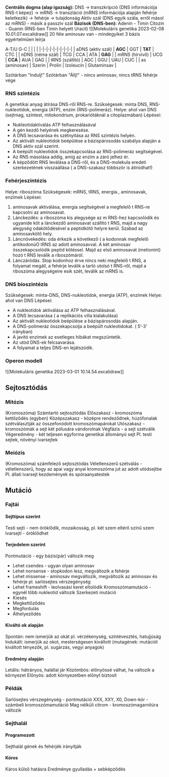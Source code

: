 **Centrális dogma (alap igazság):**
DNS  → transzkripció (DNS információja RNS-t képez) → mRNS → transzláció (mRNS információja alapján fehérje keletkezik) → fehérje → tulajdonság
Aktív szál (DNS egyik szála, erről másol az mRNS) - másik a passzív szál
**Bázisok (DNS-ben):**
Adenin - Timin
Citozin - Guanin
(RNS-ben Timin helyett Uracil)
![[Molekuláris genetika 2023-02-08 10.01.07.excalidraw]]
20 féle aminosav van - mindegyiket 3 bázis egyértelműen leírja

A-T/U G-C
| | | |
|-|-|-|-|-|-|-|-|-|
| aDNS (aktív szál) | **AGC** | GGT | **TAT** | CTC |
| nDNS (néma szál) | TCG | CCA | ATA | **GAG** |
| mRNS (hírvivő) | UCG | **CCA** | AUA | GAG |
| tRNS (szállító) | AGC | GGU | UAU | CUC |
| as (aminosav) | Szerin | Prolin | Izoleucin | Glutaminsav |

Szótárban "Indulj!"
Szótárban "Állj!" - nincs aminosav, nincs tRNS fehérje vége

### RNS szintézis
A genetikai anyag átírása DNS-ről RNS-re.
Szükségesek: minta DNS, RNS-nukleotidok, energia (ATP), enzim
(RNS-polimeráz).
Helye: ahol van DNS (sejtmag, színtest, mitokondrium, prokariótáknál a
citoplazmában)
Lépései:
- Nukleotidaktiválás ATP felhasználásával
- A gén kezdő helyének megkeresése.
- A DNS lecsavarása és szétnyitása az RNS szintézis helyén.
- Az aktivált nukleotidok beépülése a bázispárosodás szabálya alapján a DNS aktív szál szerint.
- A beépült nukleotidok összekapcsolása az RNS-polimeráz segítségével.
- Az RNS másolása addig, amíg az enzim a záró jelhez ér.
- A képződött RNS leválása a DNS-ről, és a DNS-molekula eredeti szerkezetének visszaállása ( a DNS-szakasz többször is átíródhat!)

### Fehérjeszintézis
Helye: riboszóma
Szükségesek: mRNS, tRNS, energia., aminosavak, enzimek
Lépései:
1. aminosavak aktiválása, energia segítségével a megfelelő t RNS-re kapcsolni az aminosavat.
2. Lánckezdés: a riboszóma kis alegysége az m RNS-hez kapcsolódik és ugyanide
köt a lánckezdő aminosavat szállító t RNS, majd a nagy alegység odakötődésével
a peptidkötő helyre kerül. Szabad az aminosavkötő hely.
3. Láncnövekedés: oda érkezik a következő ( a kodonnak megfelelő antikodonúO
tRNS az adott aminosavval. A két aminosav összekapcsolódik peptid kötéssel.
Majd az első aminosavat (metionint) hozó t RNS leválik a riboszómáról.
4. Lánczáródás. Stop kodonhoz érve nincs neki megfelelő t RNS, a folyamat
megáll, a fehérje leválik a tartó utolsó t RNS-ről, majd a riboszóma alegységeire
esik szét, leválik az mRNS is.

### DNS bioszintézis
Szükségesek: minta-DNS, DNS-nukleotidok, energia (ATP), enzimek
Helye: ahol van DNS
Lépései:
- A nukleotidok aktiválása az ATP felhasználásával.
- A DNS lecsavarása ( a replikációs villa kialakulása)
- Az aktivált nukleotidok beépülése a bázispárosodás alapján.
- A DNS-polimeráz összekapcsolja a beépült nukleotidokat. ( 5’-3’ irányban)
- A javító enzimek az esetleges hibákat megszüntetik.
- Az utód DNS-ek felcsavarása.
- A folyamat a teljes DNS-en lejátszódik.

### Operon modell
![[Molekuláris genetika 2023-03-01 10.14.54.excalidraw]]

## Sejtosztódás
### Mitózis
(Kromoszóma) Számtartó sejtosztódás
Előszakasz - kromoszóma kettőződés (egyben)
Középszakasz - középre rendeződnek, húzófonalak szétválasztják az összefonódott kromoszómapárokat
Utószakasz - kromoszómák a sejt két pólusára vándorolnak
Végfázis - a sejt szétválik
Végeredmény - két teljesen egyforma genetikai állományú sejt
Pl. testi sejtek, növényi ivarsejtek

### Meiózis
(Kromoszóma) számfelező sejtosztódás
Véletlenszerű szétválás - véletlenszerű, hogy az apai vagy anyai kromoszóma jut az adott utódsejtbe
Pl. állati ivarsejt kezdemények és spóraanyatestek

## Mutáció
### Fajtái
#### Sejttípus szerint
Testi sejti - nem öröklődik, mozaikosság, pl. két szem eltérő színű szem
Ivarsejti - öröklődhet
#### Terjedelem szerint
Pontmutáció - egy bázis(pár) változik meg
- Lehet csendes - ugyan olyan aminosav
- Lehet nonsense - stopkodon lesz, megváltozik a fehérje
- Lehet missense - aminosav megváltozik, megváltozik az aminosav és fehérje pl. sarlósejtes vérszegénység
- Lehet frameshift - leolvasási keret eltolódik
Kromoszómamutáció - egynél több nukleotid változik 
Szerkezeti mutáció
- Kiesés
- Megkettőződés
- Megfordulás
- Áthelyeződés
#### Kiváltó ok alapján
Spontán: nem ismerjük az okát pl. vérzékenység, színtévesztés, hatujjúság
Indukált: ismerjük az okot, mesterségesen kiváltott (mutagének: mutációt kiváltott tényezők, pl. sugárzás, vegyi anyagok)
#### Eredmény alapján
Letális: hátrányos, halállal jár
Közömbös: előnyössé válhat, ha változik a környezet
Előnyös: adott környezetben előnyt biztosít
### Példák
Sarlósejtes vérszegénység - pontmutáció
XXX, XXY, X0, Down-kór - számbeli kromoszómamutáció
Mag nélküli citrom - kromoszómagarnitúra változik

### Sejthalál
#### Programozott
Sejthalál gének és fehérjék irányítják
#### Kóros
Káros külső hatásra
Eredménye gyulladás + sebképződés